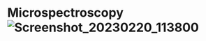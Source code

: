 # Microspectroscopy![Screenshot_20230220_113800](https://user-images.githubusercontent.com/1284454/220023860-84c25b9e-2d01-4c14-9105-c516a15fb5f6.png)
